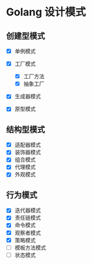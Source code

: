 # Golang 设计模式

## 创建型模式
- [x] 单例模式
- [x] 工厂模式
  - [x] 工厂方法
  - [x] 抽象工厂
- [x] 生成器模式
- [x] 原型模式


## 结构型模式
- [x] 适配器模式
- [x] 装饰器模式
- [x] 组合模式
- [x] 代理模式
- [x] 外观模式

## 行为模式
- [x] 迭代器模式
- [x] 责任链模式
- [x] 命令模式
- [x] 观察者模式
- [x] 策略模式
- [ ] 模板方法模式
- [ ] 状态模式